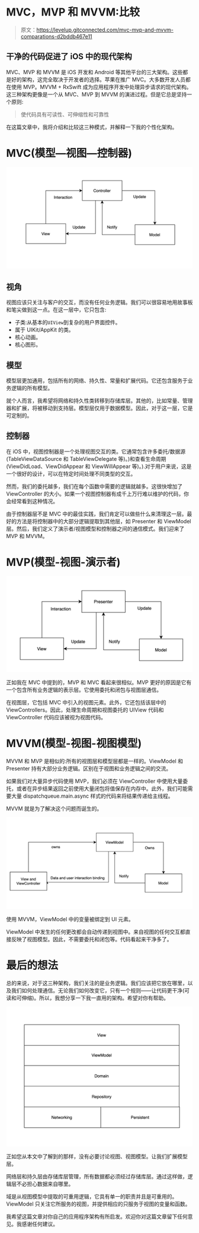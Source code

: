 # MVC，MVP 和 MVVM:比较

> 原文：<https://levelup.gitconnected.com/mvc-mvp-and-mvvm-comparations-d2bddb467e11>

## 干净的代码促进了 iOS 中的现代架构

MVC、MVP 和 MVVM 是 iOS 开发和 Android 等其他平台的三大架构。这些都是好的架构，这完全取决于开发者的选择。苹果在推广 MVC。大多数开发人员都在使用 MVP。MVVM + RxSwift 成为应用程序开发中处理异步请求的现代架构。这三种架构更像是一个从 MVC、MVP 到 MVVM 的演进过程。但是它总是坚持一个原则:

> 使代码具有可读性、可伸缩性和可靠性

在这篇文章中，我将介绍和比较这三种模式，并解释一下我的个性化架构。

# MVC(模型—视图—控制器)

![](img/c0988c2c8f048f9da022e31654ab1ffa.png)

## 视角

视图应该只关注与客户的交互，而没有任何业务逻辑。我们可以很容易地用故事板和笔尖做到这一点。在这一层中，它只包含:

*   子类:从基本的`UIView`到复杂的用户界面控件。
*   属于 UIKit/AppKit 的类。
*   核心动画。
*   核心图形。

## 模型

模型层更加通用，包括所有的网络、持久性、常量和扩展代码。它还包含服务于业务逻辑的所有模型。

就个人而言，我希望将网络和持久性类转移到存储库层。其他的，比如常量、管理器和扩展，将被移动到支持层。模型层仅用于数据模型。因此，对于这一层，它是可定制的。

## 控制器

在 iOS 中，视图控制器是一个处理视图交互的类。它通常包含许多委托/数据源(TableViewDataSource 和 TableViewDelegate 等)。)和查看生命周期(ViewDidLoad、ViewDidAppear 和 ViewWillAppear 等)。).对于用户来说，这是一个很好的设计，可以在特定时间处理不同类型的交互。

然而，我们的委托越多，我们在每个函数中需要的逻辑就越多。这很快增加了 ViewController 的大小。如果一个视图控制器有成千上万行难以维护的代码，你会经常看到这种情况。

由于控制器层不是 MVC 中的最佳实践，我们肯定可以做些什么来清理这一层。最好的方法是将控制器中的大部分逻辑提取到其他层，如 Presenter 和 ViewModel 层。然后，我们定义了演示者/视图模型和控制器之间的通信模式。我们迎来了 MVP 和 MVVM。

# MVP(模型-视图-演示者)

![](img/78ce101623f8bb0977ca497901ce7cb7.png)

正如我在 MVC 中提到的，MVP 和 MVC 看起来很相似。MVP 更好的原因是它有一个包含所有业务逻辑的表示层。它使用委托和闭包与视图层通信。

在视图层，它包括 MVC 中引入的视图元素。此外，它还包括该层中的 ViewControllers。因此，处理生命周期和视图委托的 UIView 代码和 ViewController 代码应该被视为视图代码。

# MVVM(模型-视图-视图模型)

MVVM 和 MVP 是相似的:所有的视图层和模型层都是一样的。ViewModel 和 Presenter 持有大部分业务逻辑。区别在于视图和业务逻辑之间的交流。

如果我们对大量异步代码使用 MVP，我们必须在 ViewController 中使用大量委托，或者在异步结果返回之前使用大量闭包将值保存在内存中。此外，我们可能需要大量 dispatchqueue.main.async 样式的代码来将结果传递给主线程。

MVVM 就是为了解决这个问题而诞生的。

![](img/d72ac8b7fe0e8c5f3475885b559c7406.png)

使用 MVVM，ViewModel 中的变量被绑定到 UI 元素。

ViewModel 中发生的任何更改都会自动传递到视图中。来自视图的任何交互都直接反映了视图模型。因此，不需要委托和闭包等。代码看起来干净多了。

# 最后的想法

总的来说，对于这三种架构，我们关注的是业务逻辑。我们应该把它放在哪里，以及我们如何处理通信。无论我们如何改变它，只有一个规则——让代码更干净(可读和可伸缩)。所以，我想分享一下我一直用的架构。希望对你有帮助。

![](img/77fa35617a09d969bcccc229ba5bccec.png)

正如您从本文中了解到的那样，没有必要讨论视图、视图模型。让我们扩展模型层。

网络层和持久层由存储库层管理，所有数据都必须经过存储库层。通过这样做，逻辑层不必担心数据来自哪里。

域是从视图模型中提取的可重用逻辑，它具有单一的职责并且是可重用的。ViewModel 只关注它所服务的视图，并提供相应的只服务于视图的变量和函数。

我希望这篇文章对你自己的应用程序架构有所启发。欢迎你对这篇文章留下任何意见。我感谢任何建议。